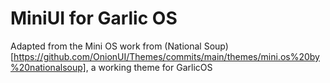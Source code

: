 # MiniUI for Garlic OS

Adapted from the Mini OS work from (National Soup)[https://github.com/OnionUI/Themes/commits/main/themes/mini.os%20by%20nationalsoup], a working theme for GarlicOS
